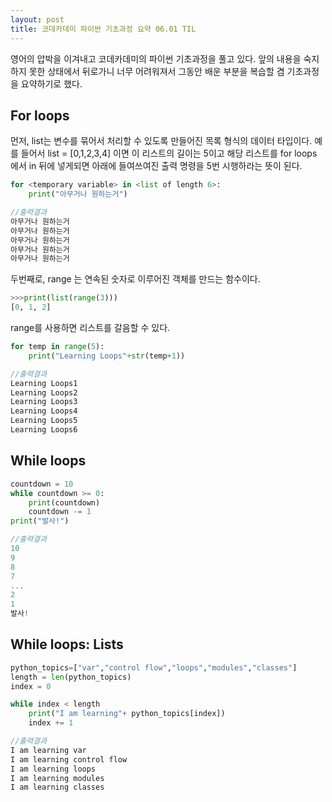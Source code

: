 ```yaml
---
layout: post
title: 코데카데미 파이썬 기초과정 요약 06.01 TIL
---
```


영어의 압박을 이겨내고 코데카데미의 파이썬 기초과정을 풀고 있다. 앞의 내용을 숙지하지 못한 상태에서 뒤로가니 너무 어려워져서 그동안 배운 부분을 복습할 겸 기초과정을 요약하기로 했다.

## For loops

먼저, list는 변수를 묶어서 처리할 수 있도록 만들어진 목록 형식의 데이터 타입이다. 
예를 들어서 list = [0,1,2,3,4] 이면 이 리스트의 길이는 5이고 해당 리스트를 for loops 에서 in 뒤에 넣게되면 아래에 들여쓰여진 출력 명령을 5번 시행하라는 뜻이 된다.

``` python
for <temporary variable> in <list of length 6>:
    print("아무거나 원하는거")
```
``` c
//출력결과
아무거나 원하는거
아무거나 원하는거
아무거나 원하는거
아무거나 원하는거
아무거나 원하는거
```

두번째로, range 는 연속된 숫자로 이루어진 객체를 만드는 함수이다. 
``` python
>>>print(list(range(3)))
[0, 1, 2]
```

range를 사용하면 리스트를 갈음할 수 있다.

``` python
for temp in range(5):
    print("Learning Loops"+str(temp+1))
```

``` c
//출력결과
Learning Loops1
Learning Loops2
Learning Loops3
Learning Loops4
Learning Loops5
Learning Loops6
```

## While loops

``` python
countdown = 10
while countdown >= 0:
    print(countdown)
    countdown -= 1
print("발사!")
```
``` c
//출력결과
10
9
8
7
...
2
1
발사!
```

## While loops: Lists

``` python
python_topics=["var","control flow","loops","modules","classes"]
length = len(python_topics)
index = 0

while index < length
    print("I am learning"+ python_topics[index])
    index += 1
```

``` c
//출력결과
I am learning var
I am learning control flow
I am learning loops
I am learning modules
I am learning classes
```





